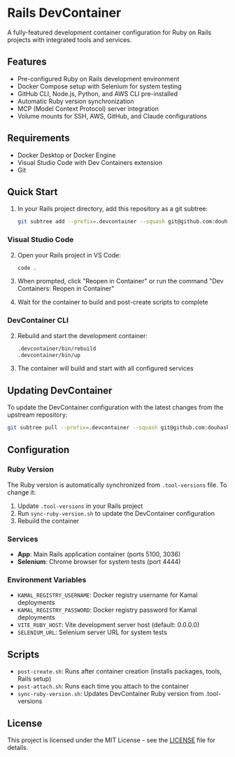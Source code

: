 # Rails DevContainer

A fully-featured development container configuration for Ruby on Rails projects with integrated tools and services.

## Features

- Pre-configured Ruby on Rails development environment
- Docker Compose setup with Selenium for system testing
- GitHub CLI, Node.js, Python, and AWS CLI pre-installed
- Automatic Ruby version synchronization
- MCP (Model Context Protocol) server integration
- Volume mounts for SSH, AWS, GitHub, and Claude configurations

## Requirements

- Docker Desktop or Docker Engine
- Visual Studio Code with Dev Containers extension
- Git

## Quick Start

1. In your Rails project directory, add this repository as a git subtree:
   ```bash
   git subtree add --prefix=.devcontainer --squash git@github.com:douhashi/devcontainer-rails.git main
   ```

### Visual Studio Code

2. Open your Rails project in VS Code:
   ```bash
   code .
   ```

3. When prompted, click "Reopen in Container" or run the command "Dev Containers: Reopen in Container"

4. Wait for the container to build and post-create scripts to complete

### DevContainer CLI

2. Rebuild and start the development container:
   ```bash
   .devcontainer/bin/rebuild
   .devcontainer/bin/up
   ```

3. The container will build and start with all configured services

## Updating DevContainer

To update the DevContainer configuration with the latest changes from the upstream repository:

```bash
git subtree pull --prefix=.devcontainer --squash git@github.com:douhashi/devcontainer-rails.git main
```

## Configuration

### Ruby Version

The Ruby version is automatically synchronized from `.tool-versions` file. To change it:
1. Update `.tool-versions` in your Rails project
2. Run `sync-ruby-version.sh` to update the DevContainer configuration
3. Rebuild the container

### Services

- **App**: Main Rails application container (ports 5100, 3036)
- **Selenium**: Chrome browser for system tests (port 4444)

### Environment Variables

- `KAMAL_REGISTRY_USERNAME`: Docker registry username for Kamal deployments
- `KAMAL_REGISTRY_PASSWORD`: Docker registry password for Kamal deployments
- `VITE_RUBY_HOST`: Vite development server host (default: 0.0.0.0)
- `SELENIUM_URL`: Selenium server URL for system tests

## Scripts

- `post-create.sh`: Runs after container creation (installs packages, tools, Rails setup)
- `post-attach.sh`: Runs each time you attach to the container
- `sync-ruby-version.sh`: Updates DevContainer Ruby version from .tool-versions

## License

This project is licensed under the MIT License - see the [LICENSE](LICENSE) file for details.
